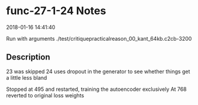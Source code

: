 # func-27-1-24 Notes

2018-01-16 14:41:40

Run with arguments ./test/critiquepracticalreason_00_kant_64kb.c2cb-3200 

## Description

23 was skipped
24 uses dropout in the generator to see whether things
get a little less bland

Stopped at 495 and restarted, training the autoencoder exclusively
At 768 reverted to original loss weights
